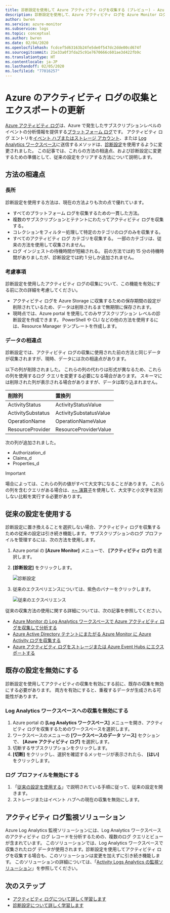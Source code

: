 ```yaml
---
title: 診断設定を使用して Azure アクティビティ ログを収集する (プレビュー) - Azure Monitor | Microsoft Docs
description: 診断設定を使用して、Azure アクティビティ ログを Azure Monitor ログ、Azure Storage、または Azure Event Hubs に転送します。
author: bwren
ms.service: azure-monitor
ms.subservice: logs
ms.topic: conceptual
ms.author: bwren
ms.date: 02/04/2020
ms.openlocfilehash: fcdcef5d63163b24fe5de0f547dc2dde00cd674f
ms.sourcegitcommit: 21e33a0f3fda25c91e7670666c601ae3d422fb9c
ms.translationtype: HT
ms.contentlocale: ja-JP
ms.lasthandoff: 02/05/2020
ms.locfileid: "77016257"
---
```

# <a name="update-to-azure-activity-log-collection-and-export"></a>Azure のアクティビティ ログの収集とエクスポートの更新
[Azure アクティビティ ログ](platform-logs-overview.md)は、Azure で発生したサブスクリプションレベルのイベントの分析情報を提供する[プラットフォーム ログ](platform-logs-overview.md)です。 アクティビティ ログ エントリを[イベント ハブまたはストレージ アカウント](activity-log-export.md)、または [Log Analytics ワークスペース](activity-log-collect.md)に送信するメソッドは、[診断設定](diagnostic-settings.md)を使用するように変更されました。 この記事では、これらの方法の相違点、および診断設定に変更するための準備として、従来の設定をクリアする方法について説明します。


## <a name="differences-between-methods"></a>方法の相違点

### <a name="advantages"></a>長所
診断設定を使用する方法は、現在の方法よりも次の点で優れています。

- すべてのプラットフォーム ログを収集するための一貫した方法。
- 複数のサブスクリプションとテナントにわたってアクティビティ ログを収集する。
- コレクションをフィルター処理して特定のカテゴリのログのみを収集する。
- すべてのアクティビティ ログ カテゴリを収集する。 一部のカテゴリは、従来の方法を使用して収集されません。
- ログ インジェストの待機時間が短縮される。 前の方法では約 15 分の待機時間がありましたが、診断設定では約 1 分しか追加されません。

### <a name="considerations"></a>考慮事項
診断設定を使用したアクティビティ ログの収集について、この機能を有効にする前に次の詳細を考慮してください。

- アクティビティ ログを Azure Storage に収集するための保存期間の設定が削除されているため、データは削除されるまで無期限に保存されます。
- 現時点では、Azure portal を使用してのみサブスクリプション レベルの診断設定を作成できます。 PowerShell や CLI などの他の方法を使用するには、Resource Manager テンプレートを作成します。


### <a name="differences-in-data"></a>データの相違点
診断設定では、アクティビティ ログの収集に使用された前の方法と同じデータが収集されますが、現時、データには次の相違点があります。

以下の列が削除されました。 これらの列の代わりは形式が異なるため、これらの列を使用するログ クエリを変更する必要になる場合があります。 スキーマには削除された列が表示される場合がありますが、データは取り込まれません。

| 削除列 | 置換列 |
|:---|:---|
| ActivityStatus    | ActivityStatusValue    |
| ActivitySubstatus | ActivitySubstatusValue |
| OperationName     | OperationNameValue     |
| ResourceProvider  | ResourceProviderValue  |

次の列が追加されました。

- Authorization_d
- Claims_d
- Properties_d

> [!IMPORTANT]
> 場合によっては、これらの列の値がすべて大文字になることがあります。 これらの列を含むクエリがある場合は、[=~ 演算子](https://docs.microsoft.com/azure/kusto/query/datatypes-string-operators)を使用して、大文字と小文字を区別しない比較を実行する必要があります。

## <a name="work-with-legacy-settings"></a>従来の設定を使用する
診断設定に置き換えることを選択しない場合、アクティビティ ログを収集するための従来の設定は引き続き機能します。 サブスクリプションのログ プロファイルを管理するには、次の方法を使用します。

1. Azure portal の **[Azure Monitor]** メニューで、 **[アクティビティ ログ]** を選択します。
3. **[診断設定]** をクリックします。

   ![診断設定](media/diagnostic-settings-subscription/diagnostic-settings.png)

4. 従来のエクスペリエンスについては、紫色のバナーをクリックします。

    ![従来のエクスペリエンス](media/diagnostic-settings-subscription/legacy-experience.png)


従来の収集方法の使用に関する詳細については、次の記事を参照してください。

- [Azure Monitor の Log Analytics ワークスペースで Azure アクティビティ ログを収集して分析する](activity-log-collect.md)
- [Azure Active Directory テナントにまたがる Azure Monitor に Azure Activity ログを収集する](activity-log-collect-tenants.md)
- [Azure アクティビティ ログをストレージまたは Azure Event Hubs にエクスポートする](activity-log-export.md)

## <a name="disable-existing-settings"></a>既存の設定を無効にする
診断設定を使用してアクティビティの収集を有効にする前に、既存の収集を無効にする必要があります。 両方を有効にすると、重複するデータが生成される可能性があります。

### <a name="disable-collection-into-log-analytics-workspace"></a>Log Analytics ワークスペースへの収集を無効にする

1. Azure portal の **[Log Analytics ワークスペース]** メニューを開き、アクティビティ ログを収集するためのワークスペースを選択します。
2. ワークスペースのメニューの **[ワークスペースのデータ ソース]** セクションで、 **[Azure アクティビティ ログ]** を選択します。
3. 切断するサブスクリプションをクリックします。
4. **[切断]** をクリックし、選択を確認するメッセージが表示されたら、 **[はい]** をクリックします。

### <a name="disable-log-profile"></a>ログ プロファイルを無効にする

1. 「[従来の設定を使用する](#work-with-legacy-settings)」で説明されている手順に従って、従来の設定を開きます。
2. ストレージまたはイベント ハブへの現在の収集を無効にします。



## <a name="activity-log-monitoring-solution"></a>アクティビティ ログ監視ソリューション
Azure Log Analytics 監視ソリューションには、Log Analytics ワークスペースのアクティビティ ログ レコードを分析するための、複数のログ クエリとビューが含まれています。 このソリューションでは、Log Analytics ワークスペースで収集されたログ データが使用されます。診断設定を使用してアクティビティ ログを収集する場合も、このソリューションは変更を加えずに引き続き機能します。 このソリューションの詳細については、「[Activity Logs Analytics の監視ソリューション](activity-log-collect.md#activity-logs-analytics-monitoring-solution)」を参照してください。

## <a name="next-steps"></a>次のステップ

* [アクティビティ ログについて詳しく学習します](../../azure-resource-manager/management/view-activity-logs.md)
* [診断設定について詳しく学習します](diagnostic-settings.md)
